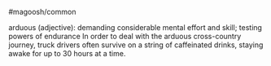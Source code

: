 #magoosh/common

arduous (adjective): demanding considerable mental effort and skill; testing powers of endurance 
In order to deal with the arduous cross-country journey, truck drivers often survive on a string of 
caffeinated drinks, staying awake for up to 30 hours at a time. 
